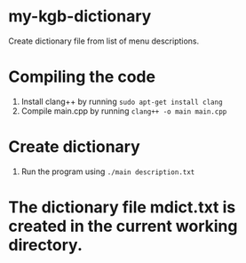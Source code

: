 # my-kgb-dictionary
Create dictionary file from list of menu descriptions.

# Compiling the code
1. Install clang++ by running ```sudo apt-get install clang```
2. Compile main.cpp by running ```clang++ -o main main.cpp```

# Create dictionary
1. Run the program using ```./main description.txt```

# The dictionary file mdict.txt is created in the current working directory.
